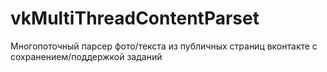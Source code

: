 # vkMultiThreadContentParset
Многопоточный парсер фото/текста из публичных страниц вконтакте с сохранением/поддержкой заданий
